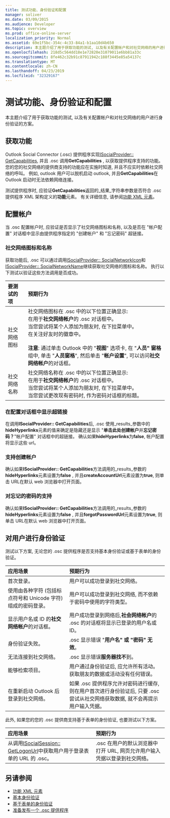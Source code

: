```yaml
---
title: 测试功能、身份验证和配置
manager: soliver
ms.date: 03/09/2015
ms.audience: Developer
ms.topic: overview
ms.prod: office-online-server
localization_priority: Normal
ms.assetid: 69e1f5bc-354c-4c33-84a1-b1aa10d4b650
description: 本主题介绍了用于获取功能的测试, 以及有关配置帐户和对社交网络的用户进行身份验证的方案。
ms.openlocfilehash: 218d5c564dd18e1e72820e31079011e6bb81a33c
ms.sourcegitcommit: 8fe462c32b91c87911942c188f3445e85a54137c
ms.translationtype: MT
ms.contentlocale: zh-CN
ms.lasthandoff: 04/23/2019
ms.locfileid: "32329167"
---
```

# <a name="testing-capabilities-authentication-and-configuration"></a>测试功能、身份验证和配置

本主题介绍了用于获取功能的测试, 以及有关配置帐户和对社交网络的用户进行身份验证的方案。
  
## <a name="getting-capabilities"></a>获取功能

Outlook Social Connector (.osc) 提供程序实现[ISocialProvider:: GetCapabilities](isocialprovider-getcapabilities.md), 并且 .osc 调用**GetCapabilities** , 以获取提供程序支持的功能。 您的您的社交网络的提供商支持的功能应在实施时知道, 并且不应实时依赖社交网络的呼叫。 例如, outlook 用户可以脱机启动 outlook, 并且**GetCapabilities**在 Outlook 启动时无法依赖网络连接。 
  
测试提供程序时, 应验证**GetCapabilities**返回的_结果_字符串参数是否符合 .osc 提供程序 XML 架构定义的**功能**元素。 有关详细信息, 请参阅[功能 XML 元素](capabilities-xml-elements.md)。
  
## <a name="configuring-an-account"></a>配置帐户

当 .osc 配置帐户时, 应验证是否显示了社交网络图标和名称, 以及是否在 "帐户配置" 对话框中显示由提供程序指定的 "创建帐户" 和 "忘记密码" 超链接。
  
### <a name="social-network-icon-and-name"></a>社交网络图标和名称

获取功能后, .osc 可以通过调用[ISocialProvider:: SocialNetworkIcon](isocialprovider-socialnetworkicon.md)和[ISocialProvider:: SocialNetworkName](isocialprovider-socialnetworkname.md)继续获取社交网络的图标和名称。 执行以下测试以验证这些方法调用是否成功。
  
|**要测试的项**|**预期行为**|
|:-----|:-----|
|社交网络图标  <br/> | 社交网络图标在 .osc 中的以下位置正确显示:  <br/>  在用于**社交网络帐户**的 .osc 对话框中。  <br/>  当您尝试将某个人添加为朋友时, 在下拉菜单中。  <br/>  在关注好友时的徽章中。  <br/> <br/>**注意**: 通过单击 Outlook 中的 "**视图**" 选项卡, 在 "**人员" 窗格**组中, 单击 "**人员窗格**", 然后单击 "**帐户设置**", 可以访问**社交网络帐户**的对话框。           |
|社交网络名称  <br/> | 社交网络名称在 .osc 中的以下位置正确显示:  <br/>  在用于**社交网络帐户**的 .osc 对话框中。  <br/>  当您尝试将某个人添加为朋友时, 在下拉菜单中。  <br/>  当您尝试更改现有密码时, 作为密码对话框的标题。  <br/> |
   
### <a name="showing-hyperlinks-in-configuration-dialog"></a>在配置对话框中显示超链接

在调用**ISocialProvider:: GetCapabilities**后, .osc 使用_results_参数中的**hideHyperlinks**元素的值来确定是隐藏还是显示 "**单击此处创建帐户**并**忘记密码？**"帐户配置" 对话框中的超链接。 确认如果**hideHyperlinks**为**false**, 帐户配置将显示这些 url。
  
### <a name="support-to-create-account"></a>支持创建帐户

确认如果**ISocialProvider:: GetCapabilities**方法调用的_results_参数的**hideHyperlinks**元素设置为**false** , 并且**createAccountUrl**元素设置为**true**, 则单击 URL在默认 web 浏览器中打开页面。
  
### <a name="support-for-forgotten-password"></a>对忘记的密码的支持

确认如果**ISocialProvider:: GetCapabilities**方法调用的_results_参数的**hideHyperlinks**元素设置为**false** , 并且**forgotPasswordUrl**元素设置为**true**, 则单击 URL在默认 web 浏览器中打开页面。
  
## <a name="authenticating-users"></a>对用户进行身份验证

测试以下方案, 无论您的 .osc 提供程序是否支持基本身份验证或基于表单的身份验证。
  
|**应用场景**|**预期行为**|
|:-----|:-----|
|首次登录。  <br/> |用户可以成功登录到社交网络。  <br/> |
|使用由各种字符 (包括标点符号和 Unicode 字符) 组成的密码登录。  <br/> |用户可以成功登录到社交网络, 而不依赖于密码中使用的字符类型。  <br/> |
|显示用户名或 ID 的**社交网络帐户**的对话框。  <br/> |用户成功登录到网络后,**社会网络帐户**的 .osc 的对话框将显示已登录的用户名或 ID。  <br/> |
|身份验证失败。  <br/> |.osc 显示错误 "**用户名" 或 "密码" 无效**。  <br/> |
|无法连接到社交网络。  <br/> |.osc 显示错误**服务器找不**到。  <br/> |
|能够检索项目。  <br/> |用户通过身份验证后, 应允许所有活动。 获取朋友的数据或活动没有任何错误。  <br/> |
|在重新启动 Outlook 后登录到社交网络。  <br/> |如果 .osc 提供程序允许对密码进行缓存, 则在用户首次进行身份验证后, 只要 .osc 尝试从社交网络获取数据, 就不会再提示用户输入凭据。  <br/> |
   
此外, 如果您的您的 .osc 提供商支持基于表单的身份验证, 也要测试以下方案。
  
|**应用场景**|**预期行为**|
|:-----|:-----|
|从调用[ISocialSession:: GetLogonUrl](isocialsession-getlogonurl.md)中获取用户用于登录表单的 URL 的 .osc。  <br/> |.osc 在用户的默认浏览器中打开 URL, 网页允许用户输入凭据以登录到社交网络。  <br/> |
   
## <a name="see-also"></a>另请参阅

- [功能 XML 元素](capabilities-xml-elements.md)  
- [基本身份验证](basic-authentication.md) 
- [基于表单的身份验证](forms-based-authentication.md)
- [准备发布一个 .osc 提供程序](getting-ready-to-release-an-osc-provider.md)

